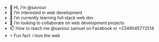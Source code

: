 - 👋 Hi, I’m @saviour
- 👀 I’m interested in web development 
- 🌱 I’m currently learning full stack web dev
- 💞️ I’m looking to collaborate on web development projects 
- 📫 How to reach me @saviour samuel on Facebook or +2349045772514
- ⚡ Fun fact: i love the web

<!---
saviour-spex/saviour-spex is a ✨ special ✨ repository because its `README.md` (this file) appears on your GitHub profile.
You can click the Preview link to take a look at your changes.
--->
